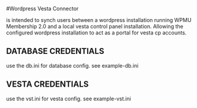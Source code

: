 #Wordpress Vesta Connector

is intended to synch users between a wordpress installation running WPMU Membership 2.0 and a local vesta control panel installation. Allowing the configured wordpress installation to act as a portal for vesta cp accounts.

## DATABASE CREDENTIALS

use the db.ini for database config.
 see example-db.ini

## VESTA CREDENTIALS

use the vst.ini for vesta config.
see example-vst.ini
